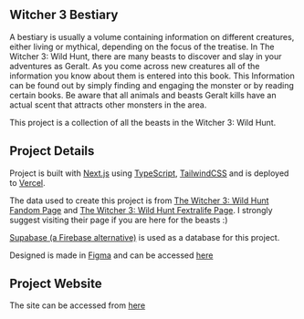 ## Witcher 3 Bestiary
A bestiary is usually a volume containing information on different creatures, either living or mythical, depending on the focus of the treatise. In The Witcher 3: Wild Hunt, there are many beasts to discover and slay in your adventures as Geralt. As you come across new creatures all of the information you know about them is entered into this book. This Information can be found out by simply finding and engaging the monster or by reading certain books. Be aware that all animals and beasts Geralt kills have an actual scent that attracts other monsters in the area.

This project is a collection of all the beasts in the Witcher 3: Wild Hunt.

## Project Details

Project is built with [Next.js](https://nextjs.org/) using [TypeScript](https://www.typescriptlang.org/), [TailwindCSS](https://tailwindcss.com/) and is deployed to [Vercel](https://vercel.com/).

The data used to create this project is from [The Witcher 3: Wild Hunt Fandom Page](https://witcher.fandom.com/wiki/The_Witcher_3_bestiary) and [The Witcher 3: Wild Hunt Fextralife Page](https://thewitcher3.wiki.fextralife.com/Creatures+and+Monsters). I strongly suggest visiting their page if you are here for the beasts :)

[Supabase (a Firebase alternative)](https://supabase.com/) is used as a database for this project.

Designed is made in [Figma](https://www.figma.com/) and can be accessed [here](https://www.figma.com/file/9h2dYAYnF9tQOfxp9EO0GS/Witcher-3?node-id=0%3A1)

## Project Website
The site can be accessed from [here](https://witcher-bestiary.vercel.app/)
